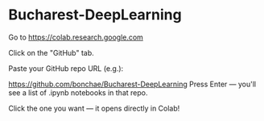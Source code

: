 # Bucharest-DeepLearning

Go to https://colab.research.google.com

Click on the "GitHub" tab.

Paste your GitHub repo URL (e.g.):

https://github.com/bonchae/Bucharest-DeepLearning Press Enter — you'll see a list of .ipynb notebooks in that repo.

Click the one you want — it opens directly in Colab!
